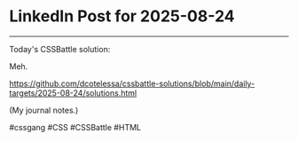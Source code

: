 # LinkedIn Post for 2025-08-24

---

Today's CSSBattle solution:

Meh.

https://github.com/dcotelessa/cssbattle-solutions/blob/main/daily-targets/2025-08-24/solutions.html

(My journal notes.)

#cssgang #CSS #CSSBattle #HTML
